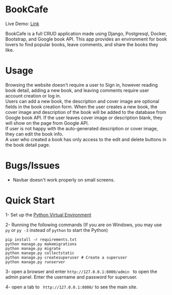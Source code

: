 # BookCafe

Live Demo: [Link](http://a1364t.pythonanywhere.com/)

BookCafe is a full CRUD application made using Django, Postgresql, Docker, Bootstrap, and Google book API. This app provides an environment for book lovers to find popular books, leave comments, and share the books they like.

# Usage
Browsing the website doesn't require a user to Sign in, however reading book detail, adding a new book, and leaving comments require user account creation or log in. <br />
Users can add a new book, the description and cover image are optional fields in the book creation form. When the user creates a new book, the cover image and description of the book will be added to the database from Google book API. If the user leaves cover image or description blank, they will show on the page from Google API. <br />
If user is not happy with the auto-generated description or cover image, they can edit the book info. <br />
A user who created a book has only access to the edit and delete buttons in the book detail page. <br />

# Bugs/Issues
- Navbar doesn't work properly on small screens.


# Quick Start

1- Set up the [Python Virtual Environment](https://developer.mozilla.org/en-US/docs/Learn/Server-side/Django/development_environment)

2- Running the following commands (If you are on Windows, you may use ```py``` or ```py -3``` instead of ```python``` to start the Python)

```
pip install -r requirements.txt
python manage.py makemigrations
python manage.py migrate
python manage.py collectstatic
python manage.py createsuperuser # Create a superuser
python manage.py runserver
```

3- open a browser and enter ```http://127.0.0.1:8000/admin ``` to open the admin panel. Enter the username and password for superuser.

4- open a tab to ``` http://127.0.0.1:8000/``` to see the main site.

